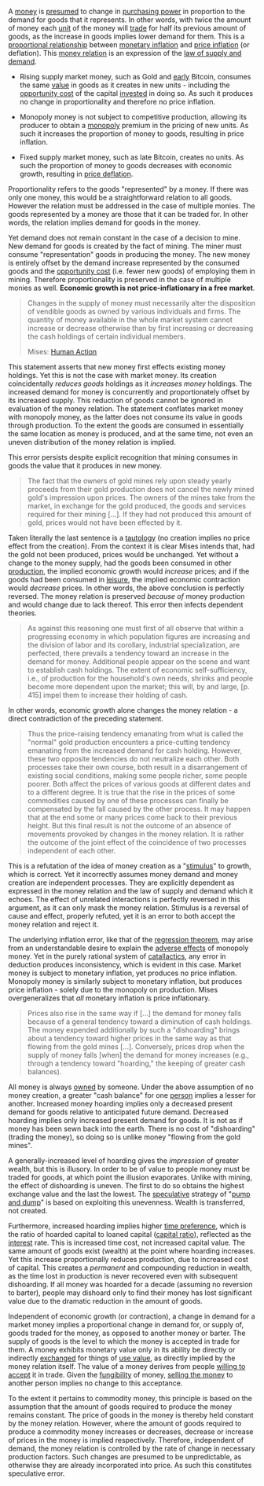 A [money](Money-Taxonomy) is [presumed](https://mises.org/library/man-economy-and-state-power-and-market/html/p/1107) to change in [purchasing power](https://en.wikipedia.org/wiki/Purchasing_power) in proportion to the demand for goods that it represents. In other words, with twice the amount of money each [unit](Glossary#unit) of the money will [trade](Glossary#trade) for half its previous amount of goods, as the increase in goods implies lower demand for them. This is a [proportional relationship](https://en.wikipedia.org/wiki/Proportionality_(mathematics)) between [monetary inflation](https://en.wikipedia.org/wiki/Monetary_inflation) and [price inflation](https://en.wikipedia.org/wiki/Inflation) (or deflation). This [money relation](https://mises.org/library/human-action-0/html/pp/778) is an expression of the [law of supply and demand](https://en.wikipedia.org/wiki/Supply_and_demand).

* Rising supply market money, such as Gold and [early](Glossary#subsidy) Bitcoin, consumes the same [value](Glossary#value) in goods as it creates in new units - including the [opportunity cost](https://en.wikipedia.org/wiki/Opportunity_cost) of the capital [invested](Glossary#lend) in doing so. As such it produces no change in proportionality and therefore no price inflation.

* Monopoly money is not subject to competitive production, allowing its producer to obtain a [monopoly](https://mises.org/library/man-economy-and-state-power-and-market/html/pp/1054) premium in the pricing of new units. As such it increases the proportion of money to goods, resulting in price inflation.

* Fixed supply market money, such as late Bitcoin, creates no units. As such the proportion of money to goods decreases with economic growth, resulting in [price deflation](https://en.wikipedia.org/wiki/Deflation).

Proportionality refers to the goods "represented" by a money. If there was only one money, this would be a straightforward relation to all goods. However the relation must be addressed in the case of multiple monies. The goods represented by a money are those that it can be traded for. In other words, the relation implies demand for goods in the money.

Yet demand does not remain constant in the case of a decision to mine. New demand for goods is created by the fact of mining. The miner must consume "representation" goods in producing the money. The new money is entirely offset by the demand increase represented by the consumed goods and the [opportunity cost](https://en.wikipedia.org/wiki/Opportunity_cost) (i.e. fewer new goods) of employing them in mining. Therefore proportionality is preserved in the case of multiple monies as well. **Economic growth is not price-inflationary in a free market**.

> Changes in the supply of money must necessarily alter the disposition of vendible goods as owned by various individuals and firms. The quantity of money available in the whole market system cannot increase or decrease otherwise than by first increasing or decreasing the cash holdings of certain individual members.
>
> Mises: [Human Action](https://mises.org/library/human-action-0/html/pp/778)

This statement asserts that new money first effects existing money holdings. Yet this is not the case with market money. Its creation coincidentally *reduces goods* holdings as it *increases money* holdings. The increased demand for money is concurrently and proportionately offset by its increased supply. This reduction of goods cannot be ignored in evaluation of the money relation. The statement conflates market money with monopoly money, as the latter does not consume its value in goods through production. To the extent the goods are consumed in essentially the same location as money is produced, and at the same time, not even an uneven distribution of the money relation is implied.

This error persists despite explicit recognition that mining consumes in goods the value that it produces in new money.

> The fact that the owners of gold mines rely upon steady yearly proceeds from their gold production does not cancel the newly mined gold's impression upon prices. The owners of the mines take from the market, in exchange for the gold produced, the goods and services required for their mining [...]. If they had not produced this amount of gold, prices would not have been effected by it.

Taken literally the last sentence is a [tautology](https://en.wikipedia.org/wiki/Tautology_(logic)) (no creation implies no price effect from the creation). From the context it is clear Mises intends that, had the gold not been produced, prices would be unchanged. Yet without a change to the money supply, had the goods been consumed in other [production](Production-and-Consumption), the implied economic growth would *increase* prices; and if the goods had been consumed in [leisure](Labor-and-Leisure), the implied economic contraction would *decrease* prices. In other words, the above conclusion is perfectly reversed. The money relation is preserved *because of* money production and would change due to lack thereof. This error then infects dependent theories.

> As against this reasoning one must first of all observe that within a progressing economy in which population figures are increasing and the division of labor and its corollary, industrial specialization, are perfected, there prevails a tendency toward an increase in the demand for money. Additional people appear on the scene and want to establish cash holdings. The extent of economic self-sufficiency, i.e., of production for the household's own needs, shrinks and people become more dependent upon the market; this will, by and large, [p. 415] impel them to increase their holding of cash.

In other words, economic growth alone changes the money relation - a direct contradiction of the preceding statement.

> Thus the price-raising tendency emanating from what is called the "normal" gold production encounters a price-cutting tendency emanating from the increased demand for cash holding. However, these two opposite tendencies do not neutralize each other. Both processes take their own course, both result in a disarrangement of existing social conditions, making some people richer, some people poorer. Both affect the prices of various goods at different dates and to a different degree. It is true that the rise in the prices of some commodities caused by one of these processes can finally be compensated by the fall caused by the other process. It may happen that at the end some or many prices come back to their previous height. But this final result is not the outcome of an absence of movements provoked by changes in the money relation. It is rather the outcome of the joint effect of the coincidence of two processes independent of each other.

This is a refutation of the idea of money creation as a "[stimulus](https://en.wikipedia.org/wiki/Stimulus_(economics))" to growth, which is correct. Yet it incorrectly assumes money demand and money creation are independent processes. They are explicitly dependent as expressed in the money relation and the law of supply and demand which it echoes. The effect of unrelated interactions is perfectly reversed in this argument, as it can only mask the money relation. Stimulus is a reversal of cause and effect, properly refuted, yet it is an error to both accept the money relation and reject it.

The underlying inflation error, like that of the [regression theorem](Regression-Fallacy), may arise from an understandable desire to explain the [adverse effects](https://en.wikipedia.org/wiki/Seigniorage) of monopoly money. Yet in the purely rational system of [catallactics](https://en.wikipedia.org/wiki/Catallactics), any error in deduction produces inconsistency, which is evident in this case. Market money is subject to monetary inflation, yet produces no price inflation. Monopoly money is similarly subject to monetary inflation, but produces price inflation - solely due to the monopoly on production. Mises overgeneralizes that *all* monetary inflation is price inflationary.

> Prices also rise in the same way if [...] the demand for money falls because of a general tendency toward a diminution of cash holdings. The money expended additionally by such a "dishoarding" brings about a tendency toward higher prices in the same way as that flowing from the gold mines [...]. Conversely, prices drop when the supply of money falls [when] the demand for money increases (e.g., through a tendency toward "hoarding," the keeping of greater cash balances).

All money is always [owned](Glossary#owner) by someone. Under the above assumption of no money creation, a greater "cash balance" for one [person](Glossary#person) implies a lesser for another. Increased money hoarding implies only a decreased present demand for goods relative to anticipated future demand. Decreased hoarding implies only increased present demand for goods. It is not as if money has been sewn back into the earth. There is no cost of "dishoarding" (trading the money), so doing so is unlike money "flowing from the gold mines".

A generally-increased level of hoarding gives the *impression* of greater wealth, but this is illusory. In order to be of value to people money must be traded for goods, at which point the illusion evaporates. Unlike with mining, the effect of dishoarding is uneven. The first to do so obtains the highest exchange value and the last the lowest. The [speculative](Speculative-Consumption) strategy of "[pump and dump](https://en.wikipedia.org/wiki/Pump_and_dump)" is based on exploiting this unevenness. Wealth is transferred, not created.

Furthermore, increased hoarding implies higher [time preference](Time-Preference-Fallacy), which is the ratio of hoarded capital to loaned capital ([capital ratio](Savings-Relation)), reflected as the [interest](Glossary#interest) rate. This is increased time cost, not increased capital value. The same amount of goods exist (wealth) at the point where hoarding increases. Yet this increase proportionally reduces production, due to increased cost of capital. This creates a *permanent* and compounding reduction in wealth, as the time lost in production is never recovered even with subsequent dishoarding. If all money was hoarded for a decade (assuming no reversion to barter), people may dishoard only to find their money has lost significant value due to the dramatic reduction in the amount of goods.

Independent of economic growth (or contraction), a change in demand for a market money implies a proportional change in demand for, or supply of, goods traded for the money, as opposed to another money or barter. The supply of goods is the level to which the money is accepted in trade for them. A money exhibits monetary value only in its ability be directly or indirectly [exchanged](Glossary#exchange) for things of [use value](https://en.wikipedia.org/wiki/Use_value), as directly implied by the money relation itself. The value of a money derives from people [willing to accept](Glossary#economy) it in trade. Given the [fungibility](https://en.m.wikipedia.org/wiki/Fungibility) of money, [selling the money](Dumping-Fallacy) to another person implies no change to this acceptance.

To the extent it pertains to commodity money, this principle is based on the assumption that the amount of goods required to produce the money remains constant. The price of goods in the money is thereby held constant by the money relation. However, where the amount of goods required to produce a commodity money increases or decreases, decrease or increase of prices in the money is implied respectively. Therefore, independent of demand, the money relation is controlled by the rate of change in necessary production factors. Such changes are presumed to be unpredictable, as otherwise they are already incorporated into price. As such this constitutes speculative error.